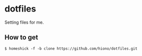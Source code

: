 dotfiles
========

Setting files for me.

## How to get

`
$ homeshick -f -b clone https://github.com/hiono/dotfiles.git
`

